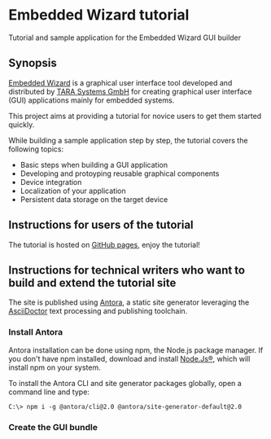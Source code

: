 # Embedded Wizard tutorial
Tutorial and sample application for the Embedded Wizard GUI builder

## Synopsis

[Embedded Wizard](https://www.embedded-wizard.de/) is a graphical user interface tool developed and distributed by [TARA Systems GmbH](https://www.tara-systems.de/) for creating graphical user interface (GUI) applications mainly for embedded systems.

This project aims at providing a tutorial for novice users to get them started quickly.

While building a sample application step by step, the tutorial covers the following topics:

* Basic steps when building a GUI application
* Developing and protoyping reusable graphical components
* Device integration
* Localization of your application
* Persistent data storage on the target device

## Instructions for users of the tutorial

The tutorial is hosted on [GitHub pages](https://deining.github.io/EmWiTutorial/), enjoy the tutorial!

## Instructions for technical writers who want to build and extend the tutorial site

The site is published using [Antora](https://antora.org/), a static site generator leveraging the [AsciiDoctor](https://asciidoctor.org/) text processing and publishing toolchain.

### Install Antora

Antora installation can be done using npm, the Node.js package manager.
If you don't have npm installed, download and install [Node.Js®](https://nodejs.org/), which will install npm on your system.

To install the Antora CLI and site generator packages globally, open a command line and type:

````
C:\> npm i -g @antora/cli@2.0 @antora/site-generator-default@2.0
````

### Create the GUI bundle